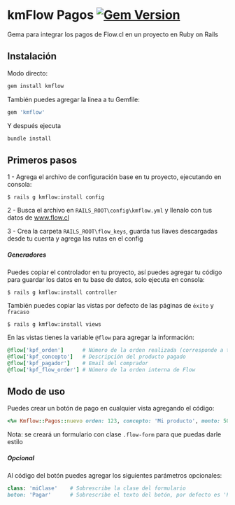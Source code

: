 # kmFlow Pagos [![Gem Version](https://badge.fury.io/rb/kmflow.svg)](https://badge.fury.io/rb/kmflow)
Gema para integrar los pagos de Flow.cl en un proyecto en Ruby on Rails

## Instalación
Modo directo:
```ruby
gem install kmflow
```
También puedes agregar la linea a tu Gemfile:

```ruby
gem 'kmflow'
```
Y después ejecuta
```ruby
bundle install
```

## Primeros pasos
1 - Agrega el archivo de configuración base en tu proyecto, ejecutando en consola:

    $ rails g kmflow:install config

2 - Busca el archivo en `RAILS_ROOT\config\kmflow.yml` y llenalo con tus datos de www.flow.cl

3 - Crea la carpeta `RAILS_ROOT\flow_keys`, guarda tus llaves descargadas desde tu cuenta y agrega las rutas en el config

##### Generadores
Puedes copiar el controlador en tu proyecto, así puedes agregar tu código para guardar los datos en tu base de datos, solo ejecuta en consola:

    $ rails g kmflow:install controller

También puedes copiar las vistas por defecto de las páginas de `éxito` y `fracaso`

    $ rails g kmflow:install views
    
En las vistas tienes la variable `@flow` para agregar la información:

```ruby
@flow['kpf_orden']      # Número de la orden realizada (corresponde a tu ID)
@flow['kpf_concepto']   # Descripción del producto pagado
@flow['kpf_pagador']    # Email del comprador
@flow['kpf_flow_order'] # Número de la orden interna de Flow
```


## Modo de uso
Puedes crear un botón de pago en cualquier vista agregando el código:

```ruby
<%= Kmflow::Pagos::nuevo orden: 123, concepto: 'Mi producto', monto: 5000, email: 'comprador@mail.cl' %>
```
Nota: se creará un formulario con clase `.flow-form` para que puedas darle estilo
##### Opcional
Al código del botón puedes agregar los siguientes parámetros opcionales:
```ruby
class: 'miClase'    # Sobrescribe la clase del formulario
boton: 'Pagar'      # Sobrescribe el texto del botón, por defecto es 'Pagar con Webpay/Servipag/Flow'
```
